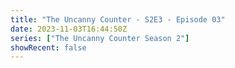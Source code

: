 ```yaml
---
title: "The Uncanny Counter - S2E3 - Episode 03"
date: 2023-11-03T16:44:50Z
series: ["The Uncanny Counter Season 2"]
showRecent: false
---
```



<mux-player stream-type="on-demand"
  src="https://kp3d-my.sharepoint.com/personal/ryoo_kp3d_onmicrosoft_com/_layouts/15/download.aspx?share=ETam5MFYS7ZOu1T7IrYm_xkB-m7eEFIvK3a82BlJKMB59w" prefer-playback="mse" controls>
  </mux-player>
  
  
  <script src="https://cdn.jsdelivr.net/npm/@mux/mux-player"></script>
  
 <script type="application/ld+json">
 {
  "@context": "https://schema.org/",
  "@type": "VideoObject",
  "name": "The Uncanny Counter - S2E3 - Episode 03",
  "contentUrl": "https://stream.mux.com/z7S6wsmSDSFPCrFRNZun5gg9NORiGvVPkUn5ZTdmWpc.m3u8",
  "thumbnailUrl": "https://www.themoviedb.org/t/p/original/at4FfAlH8TvFbuvimRu9zcvHQCh.jpg?width=314&fit_mode=preserve&time=25",
  "uploadDate": "2023-11-03T16:44:50Z",
}

</script>

